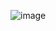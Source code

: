 
![image](https://user-images.githubusercontent.com/29656900/183891830-ced4909d-0022-4dfa-b926-6d44cbb46bec.png)

